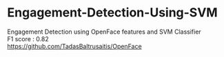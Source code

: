 # Engagement-Detection-Using-SVM

Engagement Detection using OpenFace features and SVM Classifier \
F1 score : 0.82 \
https://github.com/TadasBaltrusaitis/OpenFace
